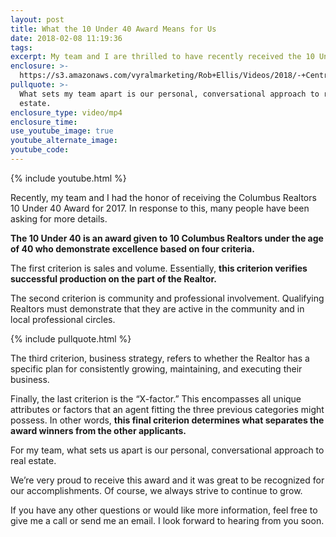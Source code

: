 ```yaml
---
layout: post
title: What the 10 Under 40 Award Means for Us
date: 2018-02-08 11:19:36
tags:
excerpt: My team and I are thrilled to have recently received the 10 Under 40 Award.
enclosure: >-
  https://s3.amazonaws.com/vyralmarketing/Rob+Ellis/Videos/2018/-+Central+Ohio+Real+Estate+Agent-+Award+Video+with+Image.mp4
pullquote: >-
  What sets my team apart is our personal, conversational approach to real
  estate.
enclosure_type: video/mp4
enclosure_time:
use_youtube_image: true
youtube_alternate_image:
youtube_code:
---
```



{% include youtube.html %}

Recently, my team and I had the honor of receiving the Columbus Realtors 10 Under 40 Award for 2017. In response to this, many people have been asking for more details.

**The 10 Under 40 is an award given to 10 Columbus Realtors under the age of 40 who demonstrate excellence based on four criteria.**

The first criterion is sales and volume. Essentially, **this criterion verifies successful production on the part of the Realtor.**

The second criterion is community and professional involvement. Qualifying Realtors must demonstrate that they are active in the community and in local professional circles.

{% include pullquote.html %}

The third criterion, business strategy, refers to whether the Realtor has a specific plan for consistently growing, maintaining, and executing their business.

Finally, the last criterion is the “X-factor.” This encompasses all unique attributes or factors that an agent fitting the three previous categories might possess. In other words, **this final criterion determines what separates the award winners from the other applicants.**

For my team, what sets us apart is our personal, conversational approach to real estate.

We’re very proud to receive this award and it was great to be recognized for our accomplishments. Of course, we always strive to continue to grow.

If you have any other questions or would like more information, feel free to give me a call or send me an email. I look forward to hearing from you soon.
